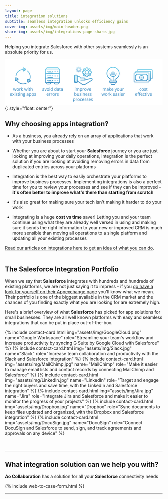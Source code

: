 ```yaml
---
layout: page
title: integration solutions
subtitle: seamless integration unlocks efficiency gains
cover-img: assets/img/main-header.png
share-img: assets/img/integrations-page-share.jpg
---
```


Helping you integrate Salesforce with other systems seamlessly is an absolute priority for us.

![Integrations Advantages](assets/img/integrations-infographic.jpg){: style="float: center"}

## Why choosing apps integration?

* As a business, you already rely on an array of applications that work with your business processes

* Whether you are about to start your **Salesforce** journey or you are just looking at improving your daily operations, integration is the perfect solution if you are looking at avoiding removing errors in data from duplicated entries across your platforms

* Integration is the best way to easily orchestrate your platforms to improve business processes. Implementing integrations is also a perfect time for you to review your processes and see if they can be improved - **it's often better to improve what's there than starting from scratch**

* It's also great for making sure your tech isn't making it harder to do your work

* Integrating is a huge **cost vs time** saver! Letting you and your team continue using what they are already well versed in using and making sure it sends the right information to your new or improved CRM is much more sensible than moving all operations to a single platform and updating all your existing processes

[Read our articles on integrations here to get an idea of what you can do](https://aocollab.tech/tags/#Integrations).
<br/>
<br/>

## The Salesforce Integration Portfolio
When we say that **Salesforce** integrates with hundreds and hundreds of existing platforms, we are not just saying it to impress - if you [go have a look for yourself on their Appexchange page](https://appexchange.salesforce.com/) you'll know what we mean. Their portfolio is one of the biggest available in the CRM market and the chances of you finding exactly what you are looking for are extremely high.

Here's a brief overview of what **Salesforce** has picked for app solutions for small businesses. They are all well known platforms with easy and seamless integrations that can be put in place out-of-the-box.

<div class="card-holder">
{% include contact-card.html img="assets/img/GoogleCloud.png" name="Google Workspace" role="Streamline your team's workflow and increase productivity by syncing G Suite by Google Cloud with Salesforce" %}
{% include contact-card.html img="assets/img/Slack.jpg" name="Slack" role="Increase team collaboration and productivity with the Slack and Salesforce integration" %}
{% include contact-card.html img="assets/img/MailChimp.jpg" name="MailChimp" role="Make it easier to manage email lists and contact records by connecting MailChimp and Salesforce" %}
{% include contact-card.html img="assets/img/LinkedIn.jpg" name="LinkedIn" role="Target and engage the right buyers and save time, with the LinkedIn and Salesforce integration" %}
{% include contact-card.html img="assets/img/Jira.jpg" name="Jira" role="Integrate Jira and Salesforce and make it easier to monitor the progress of your projects" %}
{% include contact-card.html img="assets/img/Dropbox.jpg" name="Dropbox" role="Sync documents to keep files updated and organized, with the Dropbox and Salesforce integration" %}
{% include contact-card.html img="assets/img/DocuSign.jpg" name="DocuSign" role="Connect DocuSign and Salesforce to send, sign, and track agreements and approvals on any device" %}
</div>
<br/>
<br/>

---
## What integration solution can we help you with?

**Ao Collaboration** has a solution for all your **Salesforce** connectivity needs

{% include web-to-case-form.html %}

---
<br/>
<br/>
